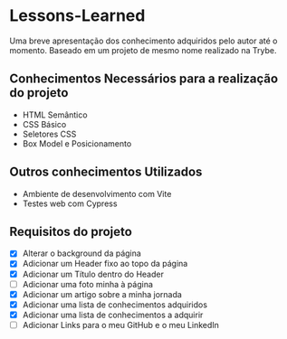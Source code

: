# Lessons-Learned
Uma breve apresentação dos conhecimento adquiridos pelo autor até o momento.
Baseado em um projeto de mesmo nome realizado na Trybe.

## Conhecimentos Necessários para a realização do projeto
- HTML Semântico
- CSS Básico
- Seletores CSS
- Box Model e Posicionamento

## Outros conhecimentos Utilizados
- Ambiente de desenvolvimento com Vite
- Testes web com Cypress

## Requisitos do projeto

- [x] Alterar o background da página
- [x] Adicionar um Header fixo ao topo da página
- [x] Adicionar um Título dentro do Header
- [ ] Adicionar uma foto minha à página
- [X] Adicionar um artigo sobre a minha jornada
- [x] Adicionar uma lista de conhecimentos adquiridos
- [x] Adicionar uma lista de conhecimentos a adquirir
- [ ] Adicionar Links para o meu GitHub e o meu LinkedIn
